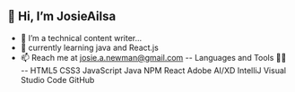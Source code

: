 👋 Hi, I’m JosieAilsa
---
- 👀  I’m a technical content writer...
- 🌱 currently learning java and React.js
- 📫 Reach me at josie.a.newman@gmail.com 
--
Languages and Tools 👩‍💻
--
HTML5 CSS3 JavaScript Java NPM React Adobe AI/XD IntelliJ Visual Studio Code GitHub 


